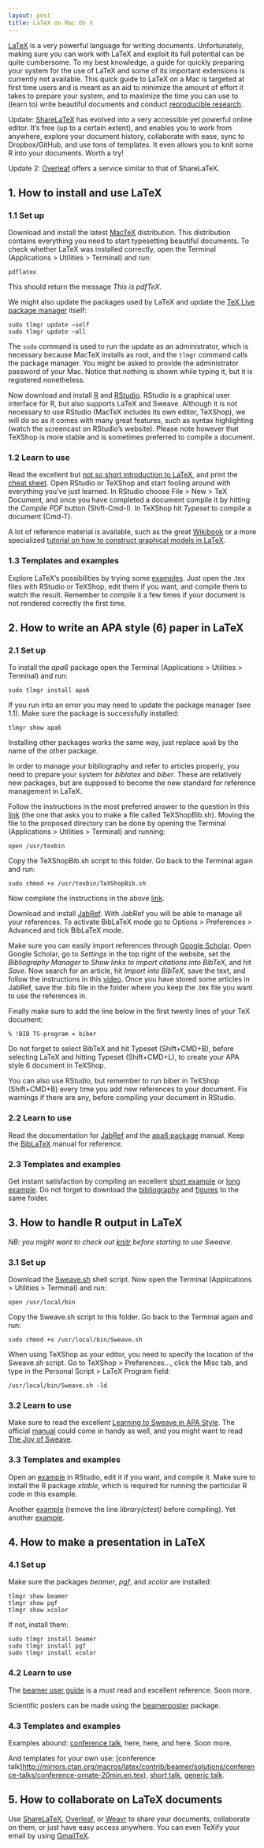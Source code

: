 ```yaml
---
layout: post
title: LaTeX on Mac OS X
---
```


[LaTeX](http://www.latex-project.org/intro.html) is a very powerful language for writing documents. Unfortunately, making sure you can work with LaTeX and exploit its full potential can be quite cumbersome. To my best knowledge, a guide for quickly preparing your system for the use of LaTeX and some of its important extensions is currently not available. This quick guide to LaTeX on a Mac is targeted at first time users and is meant as an aid to minimize the amount of effort it takes to prepare your system, and to maximize the time you can use to (learn to) write beautiful documents and conduct [reproducible research](http://www.bepress.com/bioconductor/paper2/).

Update: [ShareLaTeX](https://www.sharelatex.com/) has evolved into a very accessible yet powerful online editor. It’s free (up to a certain extent), and enables you to work from anywhere, explore your document history, collaborate with ease, sync to Dropbox/GitHub, and use tons of templates. It even allows you to knit some R into your documents. Worth a try!

Update 2: [Overleaf](www.overleaf.com) offers a service similar to that of ShareLaTeX.

## 1. How to install and use LaTeX
### 1.1 Set up
Download and install the latest [MacTeX](http://www.tug.org/mactex/) distribution. This distribution contains everything you need to start typesetting beautiful documents. To check whether LaTeX was installed correctly, open the Terminal (Applications > Utilities > Terminal) and run:

    pdflatex

This should return the message _This is pdfTeX_.

We might also update the packages used by LaTeX and update the [TeX Live package manager](http://tug.org/texlive/tlmgr.html) itself:

    sudo tlmgr update –self
    sudo tlmgr update –all

The `sudo` command is used to run the update as an administrator, which is necessary because MacTeX installs as root, and the `tlmgr` command calls the package manager. You might be asked to provide the administrator password of your Mac. Notice that nothing is shown while typing it, but it is registered nonetheless.

Now download and install [R](http://cran.r-project.org/bin/macosx/) and [RStudio](http://rstudio.org/download/desktop). RStudio is a graphical user interface for R, but also supports LaTeX and Sweave. Although it is not necessary to use RStudio (MacTeX includes its own editor, TeXShop), we will do so as it comes with many great features, such as syntax highlighting (watch the screencast on RStudio’s website). Please note however that TeXShop is more stable and is sometimes preferred to compile a document.

### 1.2 Learn to use
Read the excellent but [not so short introduction to LaTeX](http://tobi.oetiker.ch/lshort/lshort.pdf), and print the [cheat sheet](http://www.cheat-sheets.org/saved-copy/latexsheet.pdf). Open RStudio or TeXShop and start fooling around with everything you’ve just learned. In RStudio choose File > New > TeX Document, and once you have completed a document compile it by hitting the _Compile PDF_ button (Shift-Cmd-I). In TeXShop hit _Typeset_ to compile a document (Cmd-T).

A lot of reference material is available, such as the great [Wikibook](http://en.wikibooks.org/wiki/LaTeX) or a more specialized [tutorial on how to construct graphical models in LaTeX](http://sites.google.com/site/tomlodewyckx/downloads).

### 1.3 Templates and examples
Explore LaTeX’s possibilities by trying some [examples](http://www.math.duke.edu/computing/tex/templates.html). Just open the .tex files with RStudio or TeXShop, edit them if you want, and compile them to watch the result. Remember to compile it a few times if your document is not rendered correctly the first time.

## 2. How to write an APA style (6) paper in LaTeX
### 2.1 Set up
To install the _apa6_ package open the Terminal (Applications > Utilities > Terminal) and run:

    sudo tlmgr install apa6

If you run into an error you may need to update the package manager (see 1.1). Make sure the package is successfully installed:

    tlmgr show apa6

Installing other packages works the same way, just replace `apa6` by the name of the other package.

In order to manage your bibliography and refer to articles properly, you need to prepare your system for _biblatex_ and _biber_. These are relatively new packages, but are supposed to become the new standard for reference management in LaTeX.

Follow the instructions in the most preferred answer to the question in this [link](http://tex.stackexchange.com/questions/38348/in-texshop-is-there-a-directive-to-select-biber-or-bibtex-on-a-per-document-bas) (the one that asks you to make a file called TeXShopBib.sh). Moving the file to the proposed directory can be done by opening the Terminal (Applications > Utilities > Terminal) and running:

    open /usr/texbin

Copy the TeXShopBib.sh script to this folder. Go back to the Terminal again and run:

    sudo chmod +x /usr/texbin/TeXShopBib.sh

Now complete the instructions in the above [link](http://tex.stackexchange.com/questions/38348/in-texshop-is-there-a-directive-to-select-biber-or-bibtex-on-a-per-document-bas).

Download and install [JabRef](http://jabref.sourceforge.net/). With JabRef you will be able to manage all your references. To activate BibLaTeX mode go to Options > Preferences > Advanced and tick BibLaTeX mode.

Make sure you can easily import references through [Google Scholar](http://scholar.google.nl/). Open Google Scholar, go to _Settings_ in the top right of the website, set the _Bibliography Manager_ to _Show links to import citations into BibTeX_, and hit _Save_. Now search for an article, hit _Import into BibTeX,_ save the text, and follow the instructions in this [video](http://www.youtube.com/watch?v=0ZlQ1NjLNNw). Once you have stored some articles in JabRef, save the .bib file in the folder where you keep the .tex file you want to use the references in.

Finally make sure to add the line below in the first twenty lines of your TeX document:

    % !BIB TS-program = biber

Do not forget to select BibTeX and hit Typeset (Shift+CMD+B), before selecting LaTeX and hitting Typeset (Shift+CMD+L), to create your APA style 6 document in TeXShop.

You can also use RStudio, but remember to run biber in TeXShop (Shift+CMD+B) every time you add new references to your document. Fix warnings if there are any, before compiling your document in RStudio.

### 2.2 Learn to use
Read the documentation for [JabRef](http://jabref.sourceforge.net/documentation.php) and the [apa6 package](http://mirror.ctan.org/macros/latex/contrib/apa6/apa6.pdf) manual. Keep the [BibLaTeX](http://mirrors.ctan.org/macros/latex/contrib/biblatex/doc/biblatex.pdf) manual for reference.

### 2.3 Templates and examples
Get instant satisfaction by compiling an excellent [short example](http://www.tug.org/texlive/devsrc/Master/texmf-dist/doc/latex/apa6/samples/shortsample.tex) or [long example](http://www.tug.org/texlive/devsrc/Master/texmf-dist/doc/latex/apa6/samples/longsample.tex). Do not forget to download the [bibliography](http://www.tug.org/texlive/devsrc/Master/texmf-dist/doc/latex/apa6/samples/bibliography.bib) and [figures](http://www.tug.org/texlive/devsrc/Master/texmf-dist/doc/latex/apa6/samples/Figure1.pdf) to the same folder.

## 3. How to handle R output in LaTeX
_NB: you might want to check out [knitr](http://yihui.name/knitr/ "knitr") before starting to use Sweave._

### 3.1 Set up
Download the [Sweave.sh](http://cran.r-project.org/contrib/extra/scripts/Sweave.sh "sweave.sh") shell script. Now open the Terminal (Applications > Utilities > Terminal) and run:

    open /usr/local/bin

Copy the Sweave.sh script to this folder. Go back to the Terminal again and run:

    sudo chmod +x /usr/local/bin/Sweave.sh

When using TeXShop as your editor, you need to specify the location of the Sweave.sh script. Go to TeXShop > Preferences…, click the Misc tab, and type in the Personal Script > LaTeX Program field:

    /usr/local/bin/Sweave.sh -ld

### 3.2 Learn to use
Make sure to read the excellent [Learning to Sweave in APA Style](http://tug.org/pracjourn/2008-1/zahn/zahn.pdf). The official [manual](http://www.stat.uni-muenchen.de/%7Eleisch/Sweave/Sweave-manual.pdf) could come in handy as well, and you might want to read [The Joy of Sweave](http://pineda-krch.com/2011/01/17/the-joy-of-sweave/).

### 3.3 Templates and examples
Open an [example](http://www.stat.umn.edu/%7Echarlie/Sweave/foo.Rnw) in RStudio, edit it if you want, and compile it. Make sure to install the R package _xtable_, which is required for running the particular R code in this example.

Another [example](http://www.stat.uni-muenchen.de/%7Eleisch/Sweave/example-1.Snw) (remove the line _library(ctest)_ before compiling). Yet another [example](http://www.stat.uni-muenchen.de/%7Eleisch/Sweave/example-2.Snw).

## 4. How to make a presentation in LaTeX
### 4.1 Set up
Make sure the packages _beamer_, _pgf_, and _xcolor_ are installed:

    tlmgr show beamer
    tlmgr show pgf
    tlmgr show xcolor

If not, install them:

    sudo tlmgr install beamer
    sudo tlmgr install pgf
    sudo tlmgr install xcolor

### 4.2 Learn to use
The [beamer user guide](http://www.ctan.org/tex-archive/macros/latex/contrib/beamer/doc/beameruserguide.pdf) is a must read and excellent reference. Soon more.

Scientific posters can be made using the [beamerposter](http://www-i6.informatik.rwth-aachen.de/%7Edreuw/latexbeamerposter.php) package.

### 4.3 Templates and examples
Examples abound: [conference talk](http://mirrors.ctan.org/macros/latex/contrib/beamer/examples/a-conference-talk/beamerexample-conference-talk.tex), here, here, and here. Soon more.

And templates for your own use: [conference talk]http://mirrors.ctan.org/macros/latex/contrib/beamer/solutions/conference-talks/conference-ornate-20min.en.tex), [short talk](http://mirrors.ctan.org/macros/latex/contrib/beamer/solutions/short-talks/speaker_introduction-ornate-2min.en.tex), [generic talk](http://mirrors.ctan.org/macros/latex/contrib/beamer/solutions/generic-talks/generic-ornate-15min-45min.en.tex).

## 5. How to collaborate on LaTeX documents
Use [ShareLaTeX](https://www.sharelatex.com/), [Overleaf](https://www.overleaf.com/), or [Weavr](https://weavr.co.uk/) to share your documents, collaborate on them, or just have easy access anywhere. You can even TeXify your email by using [GmailTeX](http://alexeev.org/gmailtex.html).